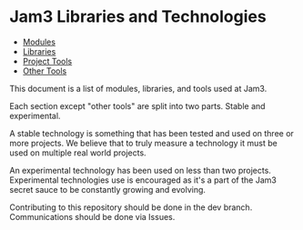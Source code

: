 Jam3 Libraries and Technologies
===============================

* [Modules](modules.md)
* [Libraries](libraries.md)
* [Project Tools](toolsProject.md)
* [Other Tools](toolsOther.md)

This document is a list of modules, libraries, and tools used 
at Jam3.

Each section except "other tools" are split into two parts. Stable
and experimental.

A stable technology is something that has been tested and used on three or more
projects. We believe that to truly measure a technology it must be used
on multiple real world projects.

An experimental technology has been used on less than two projects. Experimental
technologies use is encouraged as it's a part of the Jam3 secret sauce to be
constantly growing and evolving.

Contributing to this repository should be done in the dev branch. Communications
should be done via Issues.